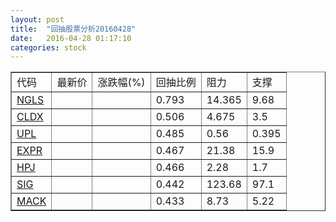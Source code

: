 ```yaml
---
layout: post
title:  "回抽股票分析20160428"
date:   2016-04-28 01:17:10
categories: stock
---
```

<script type="text/javascript">
var stockList = []
stockList.push('gb_ngls');
stockList.push('gb_cldx');
stockList.push('gb_upl');
stockList.push('gb_expr');
stockList.push('gb_hpj');
stockList.push('gb_sig');
stockList.push('gb_mack');
</script>
<table border="1">
 <tr>
 <td>代码</td>
 <td>最新价</td>
 <td>涨跌幅(%)</td>
 <td>回抽比例</td>
 <td>阻力</td>
 <td>支撑</td>
</tr>
  <tr id="ngls">
  <td><a href="http://stock.finance.sina.com.cn/usstock/quotes/NGLS.html" target="_blank">NGLS</a></td><td></td><td></td><td>0.793</td><td>14.365</td><td>9.68</td></tr>
  <tr id="cldx">
  <td><a href="http://stock.finance.sina.com.cn/usstock/quotes/CLDX.html" target="_blank">CLDX</a></td><td></td><td></td><td>0.506</td><td>4.675</td><td>3.5</td></tr>
  <tr id="upl">
  <td><a href="http://stock.finance.sina.com.cn/usstock/quotes/UPL.html" target="_blank">UPL</a></td><td></td><td></td><td>0.485</td><td>0.56</td><td>0.395</td></tr>
  <tr id="expr">
  <td><a href="http://stock.finance.sina.com.cn/usstock/quotes/EXPR.html" target="_blank">EXPR</a></td><td></td><td></td><td>0.467</td><td>21.38</td><td>15.9</td></tr>
  <tr id="hpj">
  <td><a href="http://stock.finance.sina.com.cn/usstock/quotes/HPJ.html" target="_blank">HPJ</a></td><td></td><td></td><td>0.466</td><td>2.28</td><td>1.7</td></tr>
  <tr id="sig">
  <td><a href="http://stock.finance.sina.com.cn/usstock/quotes/SIG.html" target="_blank">SIG</a></td><td></td><td></td><td>0.442</td><td>123.68</td><td>97.1</td></tr>
  <tr id="mack">
  <td><a href="http://stock.finance.sina.com.cn/usstock/quotes/MACK.html" target="_blank">MACK</a></td><td></td><td></td><td>0.433</td><td>8.73</td><td>5.22</td></tr>
</table>
